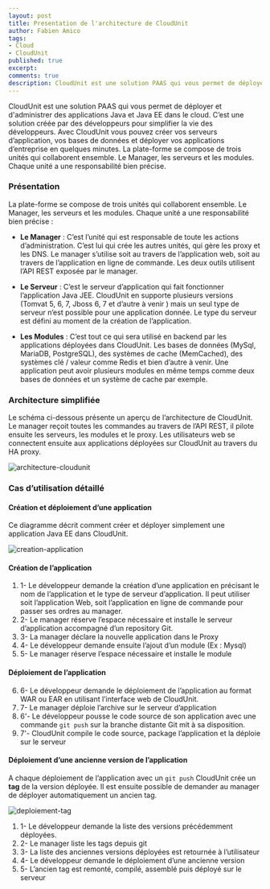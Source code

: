 ```yaml
---
layout: post
title: Presentation de l'architecture de CloudUnit
author: Fabien Amico
tags:
- Cloud
- CloudUnit
published: true
excerpt: 
comments: true
description: CloudUnit est une solution PAAS qui vous permet de déployer et d'administrer des applications Java et Java EE dans le cloud. C’est une solution créée par des développeurs pour simplifier la vie des développeurs. Avec CloudUnit vous pouvez créer vos serveurs d’application, vos bases de données et déployer vos applications d’entreprise en quelques minutes. La plate-forme se compose de trois unités qui collaborent ensemble. Le Manager, les serveurs et les modules. Chaque unité a une responsabilité bien précise.
---
```


CloudUnit est une solution PAAS qui vous permet de déployer et d'administrer des applications Java et Java EE dans le cloud. C’est une solution créée par des développeurs pour simplifier la vie des développeurs. Avec CloudUnit vous pouvez créer vos serveurs d’application, vos bases de données et déployer vos applications d’entreprise en quelques minutes. La plate-forme se compose de trois unités qui collaborent ensemble. Le Manager, les serveurs et les modules. Chaque unité a une responsabilité bien précise.

### Présentation 
La plate-forme se compose de trois unités qui collaborent ensemble. Le Manager, les serveurs et les modules. Chaque unité a une responsabilité bien précise : 

* **Le Manager** : C’est l’unité qui est responsable de toute les actions d’administration. C’est lui qui crée les autres unités, qui gère les proxy et les DNS. Le manager s’utilise soit au travers de l’application web, soit au travers de l’application en ligne de commande. Les deux outils utilisent l’API REST exposée par le manager. 

* **Le Serveur** : C’est le serveur d’application qui fait fonctionner l’application Java JEE. CloudUnit en supporte plusieurs versions (Tomvat 5, 6, 7, Jboss 6, 7 et d’autre à venir ) mais un seul type de serveur n’est possible pour une application donnée. Le type du serveur est défini au moment de la création de l’application.

* **Les Modules** : C’est tout ce qui sera utilisé en backend par les applications déployées dans CloudUnit. Les bases de données (MySql, MariaDB, PostgreSQL), des systèmes de cache (MemCached), des systèmes clé / valeur comme Redis et bien d’autre à venir. Une application peut avoir plusieurs modules en même temps comme deux bases de données et un système de cache par exemple.



### Architecture simplifiée 

Le schéma ci-dessous présente un aperçu de l’architecture de CloudUnit. 
Le manager reçoit toutes les commandes au travers de l’API REST, il pilote ensuite les serveurs, les modules et le proxy. Les utilisateurs web se connectent ensuite aux applications déployées sur CloudUnit au travers du HA proxy. 

![architecture-cloudunit](https://docs.google.com/drawings/d/1MeJisVAuf0m-iCnSoXSLSxtPXONWO5G-SHBHsvPQK-o/pub?w=946&h=428)


### Cas d’utilisation détaillé 

#### Création et déploiement d’une application 

Ce diagramme décrit comment créer et déployer simplement une application Java EE dans CloudUnit. 

![creation-application](https://docs.google.com/drawings/d/1EWTTgi2WdHeDaZ0GiNPxUxXMx9kCCMoyZi7iEbwU0gI/pub?w=867&h=497)




#### Création de l’application 

1. 1- Le développeur demande la création d’une application en précisant le nom de l’application et le type de serveur d’application. Il peut utiliser soit l’application Web, soit l’application en ligne de commande pour passer ses ordres au manager.
2. 2- Le manager réserve l’espace nécessaire et installe le serveur d’application accompagné d’un repository Git. 
3. 3- La manager déclare la nouvelle application dans le Proxy
4. 4- Le développeur demande ensuite l’ajout d’un module (Ex : Mysql)
5. 5- Le manager réserve l’espace nécessaire et installe le module  

#### Déploiement de l’application 

6. 6- Le développeur demande le déploiement de l’application au format WAR ou EAR en utilisant l’interface web de CloudUnit. 
7. 7- Le manager déploie l’archive sur le serveur d’application
8. 6'- Le développeur pousse le code source de son application avec une commande `git push` sur la branche distante Git mit à sa disposition.
9. 7'- CloudUnit compile le code source, package l’application et la déploie sur le serveur  


#### Déploiement d’une ancienne version de l’application 
A chaque déploiement de l’application avec un `git push` CloudUnit crée un **tag** de la version déployée. Il est ensuite possible de demander au manager de déployer automatiquement un ancien tag. 

![deploiement-tag](https://docs.google.com/drawings/d/1MhQTSiLWzo2XhNk1LMEKzXvO9Rh-t5VFXLcsRUlRTa0/pub?w=946&h=428)


1. 1- Le développeur demande la liste des versions précédemment déployées.
2. 2- Le manager liste les tags depuis git
3. 3- La liste des anciennes versions déployées est retournée à l’utilisateur
4. 4- Le développeur demande le déploiement d’une ancienne version
5. 5- L’ancien tag est remonté, compilé, assemblé puis déployé sur le serveur

